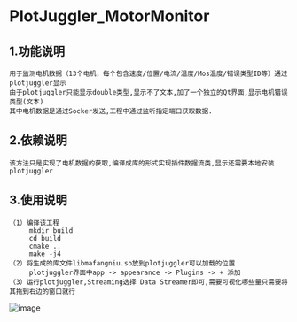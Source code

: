 # PlotJuggler_MotorMonitor

## 1.功能说明
    用于监测电机数据（13个电机，每个包含速度/位置/电流/温度/Mos温度/错误类型ID等）通过plotjuggler显示
    由于plotjuggler只能显示double类型,显示不了文本,加了一个独立的Qt界面,显示电机错误类型(文本)
    其中电机数据是通过Socker发送,工程中通过监听指定端口获取数据.
## 2.依赖说明
    该方法只是实现了电机数据的获取,编译成库的形式实现插件数据流类,显示还需要本地安装plotjuggler
## 3.使用说明
    （1）编译该工程
         mkdir build
         cd build
         cmake ..
         make -j4
    （2）将生成的库文件libmafangniu.so放到plotjuggler可以加载的位置
         plotjuggler界面中app -> appearance -> Plugins -> + 添加 
    （3）运行plotjuggler,Streaming选择 Data Streamer即可,需要可视化哪些量只需要将其拖到右边的窗口就行

![image](https://github.com/user-attachments/assets/20b7142d-c151-4b6f-ab62-a422530d5bf6)

